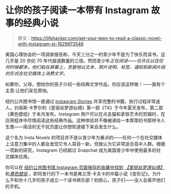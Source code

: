 # 让你的孩子阅读一本带有 Instagram 故事的经典小说

> 原文：<https://lifehacker.com/get-your-teen-to-read-a-classic-novel-with-instagram-st-1829973548>

美国心理协会的一项调查报告称，今天三分之一的青少年不是为了快乐而读书。这几乎是 20 世纪 70 年代报道数量的三倍。然而青少年*正在阅读——也许比以往任何时候都多。他们粘在屏幕上，贪婪地以文本、照片说明、标签、通知和新闻片段的形式在社交媒体上消费文字。*



如果你，父母，想给你的孩子介绍一些经典文学作品，你应该这样做！——我有个主意:让他们呆在原地。

纽约公共图书馆一直通过 [Instagram Stories](https://www.instagram.com/nypl/?hl=en) 共享完整的书籍，执行过程非常迷人。刘易斯·卡罗尔的《爱丽丝梦游仙境》第一部《T4》于今年夏天发布，第二部《黄色壁纸》于本月发布。Instagram 用户可以在点击猫和拿铁艺术的剪辑时，在应用程序中尽情阅读这些经典作品。这种体验并不像被递给一本厚厚的书那样令人生畏——简洁的无干扰页面让你想知道接下来会发生什么。

这个名为 Insta Novels 的项目并不是以青少年为重点的——任何一个在社交媒体上注意力集中的人都会发现它令人耳目一新。但我认为它非常适合高中人群。根据一项新的研究，Instagram 已经超过 Snapchat 成为美国青少年中使用最多的社交媒体应用。

你可以在 [纽约公共图书馆 Instagram 页面保存的收藏中找到](https://www.instagram.com/nypl/?hl=en) [*【爱丽丝梦游仙境】*](https://www.instagram.com/stories/highlights/17944110319188491/) 和[*黄色壁纸*](https://www.instagram.com/stories/highlights/17969720977115469/?hl=en) 。即将发行的下一本书是弗兰茨·卡夫卡的中篇小说《变形记》。为什么不和你十几岁的孩子成立一个读书俱乐部？别担心，孩子们——没人会离开他们的手机。